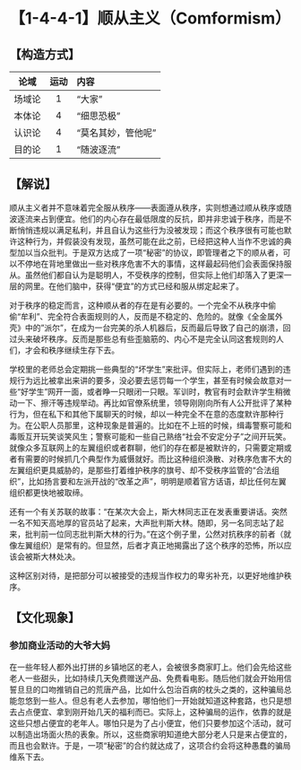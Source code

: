 # 【1-4-4-1】顺从主义（Comformism）
## 【构造方式】
| 论域 | 运动           | 内容 |
|:----:|:----------------:|:-----|
| 场域论   |1 | “大家”   |
| 本体论   |4 | “细思恐极”   |
| 认识论   |4 |  “莫名其妙，管他呢”  |
| 目的论   | 1|  “随波逐流”  |

## 【解说】
顺从主义者并不意味着完全服从秩序——表面遵从秩序，实则想通过顺从秩序或随波逐流来占到便宜。他们的内心存在最低限度的反抗，即并非忠诚于秩序，而是不断悄悄违规以满足私利，并且自认为这些行为没被发现；而这个秩序很有可能也默许这种行为，并假装没有发现，虽然可能在此之前，已经把这种人当作不忠诚的典型加以当众批判。于是双方达成了一项“秘密”的协议，即管理者之下的顺从者，可以不停地在背地里做出一些对秩序危害不大的事情，这样最起码他们会表面保持服从。虽然他们都自认为是聪明人，不受秩序的控制，但实际上他们却落入了更深一层的网里。在他们脑中，获得“便宜”的方式已经和服从绑定起来了。

对于秩序的稳定而言，这种顺从者的存在是有必要的。一个完全不从秩序中偷偷“牟利”、完全符合表面规则的人，反而是不稳定的、危险的。就像《全金属外壳》中的”派尔”，在成为一台完美的杀人机器后，反而最后导致了自己的崩溃，回过头来破坏秩序。反而是那些总有些歪脑筋的、内心不是完全认同这套规则的人们，才会和秩序继续生存下去。

学校里的老师总会定期挑一些典型的“坏学生”来批评。但实际上，老师们遇到的违规行为远比被拿出来讲的要多，没必要去惩罚每一个学生，甚至有时候会故意对一些“好学生”网开一面，或者睁一只眼闭一只眼。军训时，教官有时会默许学生稍微动一下、擦汗等违规举动。再比如官僚系统里，领导刚刚向所有人公开批评了某种行为，但在私下和其他下属聊天的时候，却以一种完全不在意的态度默许那种行为。在公职人员那里，这种现象是普遍的。比如在不上班的时候，缉毒警察可能和毒贩互开玩笑谈笑风生；警察可能和一些自己熟络“社会不安定分子”之间开玩笑。就像众多互联网上的左翼组织或者群聊，他们的存在都是被默许的，只需要定期或者有需要的时候抓几个典型作为威慑就好。而比这种组织涣散、对秩序危害不大的左翼组织更具威胁的，是那些打着维护秩序的旗号、却不受秩序监管的“合法组织”，比如扬言要和左派开战的“改革之声”，明明是顺着官方话语，却比任何左翼组织都更快地被取缔。

还有一个有关苏联的故事：“在某次大会上，斯大林同志正在发表重要讲话。突然一名不知天高地厚的官员站了起来，大声批判斯大林。随即，另一名同志站了起来，批判前一位同志批判斯大林的行为。”在这个例子里，公然对抗秩序的前者（就像左翼组织）是常有的。但显然，后者才真正地揭露出了这个秩序的恐怖，所以应该会被斯大林处决。

这种区别对待，是把部分可以被接受的违规当作权力的卑劣补充，以更好地维护秩序。

## 【文化现象】
### 参加商业活动的大爷大妈
在一些年轻人都外出打拼的乡镇地区的老人，会被很多商家盯上。他们会先给这些老人一些甜头，比如持续几天免费赠送产品、免费看电影。随后他们就会开始用信誓旦旦的口吻推销自己的荒唐产品，比如什么包治百病的枕头之类的，这种骗局总能忽悠到一些人。但总有老人去参加，哪怕他们一开始就知道这种套路，也只是想去占点便宜、拿到刚开始几天的福利而已。实际上，这种骗局的运作，依靠的就是这些只想占便宜的老年人。哪怕只是为了占小便宜，他们只要参加这个活动，就可以制造出场面火热的表象。所以，这些商家明知道绝大部分老人只是来占便宜的，而且也会默许。于是，一项“秘密”的合约就达成了，这项合约会将这种愚蠢的骗局维系下去。